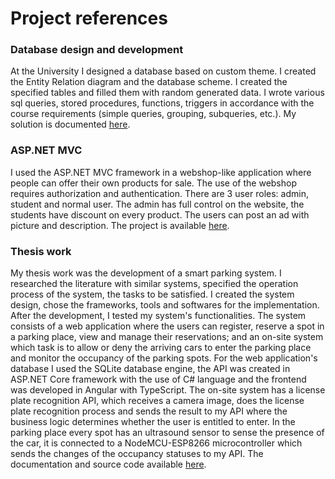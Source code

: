# Project references


### Database design and development

At the University I designed a database based on custom theme. I created the Entity Relation diagram and the database scheme. I created the specified tables and filled them with random generated data. I wrote various sql queries, stored procedures, functions, triggers in accordance with the course requirements (simple queries, grouping, subqueries, etc.). My solution is documented [here](https://github.com/BolykiAgnes/bolykiagnes.github.io/tree/main/database).


### ASP.NET MVC
I used the ASP.NET MVC framework in a webshop-like application where people can offer their own products for sale. The use of the webshop requires authorization and authentication. There are 3 user roles: admin, student and normal user. The admin has full control on the website, the students have discount on every product. The users can post an ad with picture and description. The project is available [here](https://github.com/BolykiAgnes/bolykiagnes.github.io/tree/main/ASP.NET%20MVC/Hardverapro).


### Thesis work
My thesis work was the development of a smart parking system. I researched the literature with similar systems, specified the operation process of the system, the tasks to be satisfied. I created the system design, chose the frameworks, tools and softwares for the implementation. After the development, I tested my system's functionalities. The system consists of a web application where the users can register, reserve a spot in a parking place, view and manage their reservations; and an on-site system which task is to allow or deny the arriving cars to enter the parking place and monitor the occupancy of the parking spots. For the web application's database I used the SQLite database engine, the API was created in ASP.NET Core framework with the use of C# language and the frontend was developed in Angular with TypeScript. The on-site system has a license plate recognition API, which receives a camera image, does the license plate recognition process and sends the result to my API where the business logic determines whether the user is entitled to enter. In the parking place every spot has an ultrasound sensor to sense the presence of the car, it is connected to a NodeMCU-ESP8266 microcontroller which sends the changes of the occupancy statuses to my API.
The documentation and source code available [here](https://github.com/BolykiAgnes/bolykiagnes.github.io/tree/main/Thesis%20Work).
